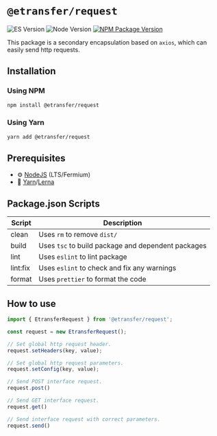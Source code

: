 # `@etransfer/request`

![ES Version](https://img.shields.io/badge/ES-2020-yellow)
![Node Version](https://img.shields.io/badge/node-18.x-green)
[![NPM Package Version][npm-image-version]][npm-url]

This package is a secondary encapsulation based on `axios`, which can easily send http requests.


## Installation

### Using NPM

```bash
npm install @etransfer/request
```

### Using Yarn

```bash
yarn add @etransfer/request
```

## Prerequisites

- :gear: [NodeJS](https://nodejs.org/) (LTS/Fermium)
- :toolbox: [Yarn](https://yarnpkg.com/)/[Lerna](https://lerna.js.org/)

## Package.json Scripts

| Script   | Description                                        |
| -------- | -------------------------------------------------- |
| clean    | Uses `rm` to remove `dist/`                        |
| build    | Uses `tsc` to build package and dependent packages |
| lint     | Uses `eslint` to lint package                      |
| lint:fix | Uses `eslint` to check and fix any warnings        |
| format   | Uses `prettier` to format the code                 |

## How to use
```typescript
import { EtransferRequest } from '@etransfer/request';

const request = new EtransferRequest();

// Set global http request header.
request.setHeaders(key, value);

// Set global http request parameters.
request.setConfig(key, value);

// Send POST interface request.
request.post()

// Send GET interface request.
request.get()

// Send interface request with correct parameters.
request.send()
```

[npm-image-version]: https://img.shields.io/npm/v/@etransfer/request
[npm-url]: https://npmjs.org/package/@etransfer/request
